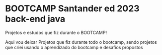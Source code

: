 # BOOTCAMP Santander ed 2023 back-end java

Projetos e estudos que fiz durante o BOOTCAMP!

Aqui vou deixar Projetos que fiz durante todo o bootcamp, sendo projetos que criei usando o aprendizado do bootcamp e desafios propostos
